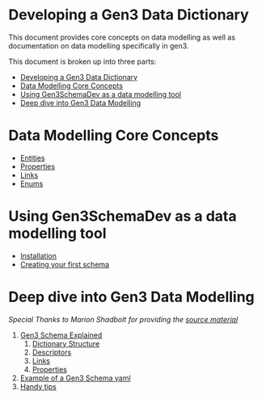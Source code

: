 # Developing a Gen3 Data Dictionary

This document provides core concepts on data modelling as well as documentation on data modelling specifically in gen3. 

This document is broken up into three parts:
- [Developing a Gen3 Data Dictionary](#developing-a-gen3-data-dictionary)
- [Data Modelling Core Concepts](#data-modelling-core-concepts)
- [Using Gen3SchemaDev as a data modelling tool](#using-gen3schemadev-as-a-data-modelling-tool)
- [Deep dive into Gen3 Data Modelling](#deep-dive-into-gen3-data-modelling)


# Data Modelling Core Concepts
- [Entities](#data-modelling-core-concepts)
- [Properties](#data-modelling-core-concepts)
- [Links](#data-modelling-core-concepts)
- [Enums](#data-modelling-core-concepts)


# Using Gen3SchemaDev as a data modelling tool
- [Installation](docs/setup.md)
- [Creating your first schema](docs/gen3schemadev/example_usage_future.md)


# Deep dive into Gen3 Data Modelling
*Special Thanks to Marion Shadbolt for providing the [source material](https://github.com/AustralianBioCommons/umccr-dictionary/tree/main/docs/schemas)*
1. [Gen3 Schema Explained](docs/gen3_data_modelling/schemas.md)
   1. [Dictionary Structure](docs/gen3_data_modelling/dictionary_structure.md)
   2. [Descriptors](docs/gen3_data_modelling/descriptors.md)
   3. [Links](docs/gen3_data_modelling/links.md)
   4. [Properties](docs/gen3_data_modelling/properties.md)
2. [Example of a Gen3 Schema yaml](docs/gen3_data_modelling/explainer_schema.yaml)
3. [Handy tips](docs/gen3_data_modelling/handy_tips.md)
